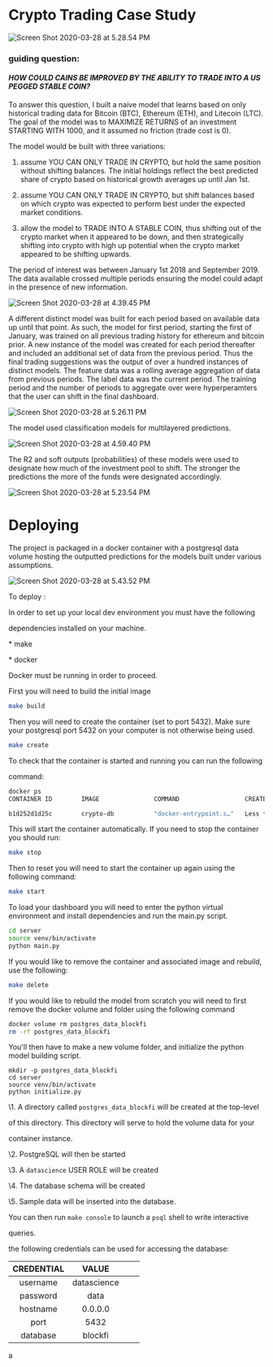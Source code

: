 # Crypto Trading Case Study

![Screen Shot 2020-03-28 at 5.28.54 PM](readmeimgs/dashboard_image.png)

### guiding question: 

#### *HOW COULD CAINS BE IMPROVED BY THE ABILITY TO TRADE INTO A US PEGGED STABLE COIN?*

To answer this question, I built a naive model that learns based on only historical trading data for Bitcoin (BTC), Ethereum (ETH), and Litecoin (LTC). The goal of the model was to MAXIMIZE RETURNS of an investment STARTING WITH 1000, and it assumed no friction (trade cost is 0). 

The model would be built with three variations: 

1) assume YOU CAN ONLY TRADE IN CRYPTO, but hold the same position without shifting balances. The initial holdings reflect the best predicted share of crypto based on historical growth averages up until Jan 1st. 

2) assume YOU CAN ONLY TRADE IN CRYPTO, but shift balances based on which crypto was expected to perform best under the expected market conditions. 

3) allow the model to TRADE INTO A STABLE COIN, thus shifting out of the crypto market when it appeared to be down, and then strategically shifting into crypto with high up potential when the crypto market appeared to be shifting upwards. 

The period of interest was between January 1st 2018 and September 2019. The data available crossed multiple periods ensuring the model could adapt in the presence of new information.  

![Screen Shot 2020-03-28 at 4.39.45 PM](readmeimgs/crypto_data_overview.png)


A different distinct model was built for each period based on available data up until that point. As such, the model for first period, starting the first of January, was trained on all previous trading history for ethereum and bitcoin prior. A new instance of the model was created for each period thereafter and included an additional set of data from the previous period. Thus the final trading suggestions was the output of over a hundred instances of distinct models. The feature data was a rolling average aggregation of data from previous periods. The label data was the current period. The training period and the number of periods to aggregate over were hyperperamters that the user can shift in the final dashboard.  

![Screen Shot 2020-03-28 at 5.26.11 PM](readmeimgs/model_structure.png)

The model used classification models for multilayered predictions. 

![Screen Shot 2020-03-28 at 4.59.40 PM](readmeimgs/decision_framework.png)

The R2 and soft outputs (probabilities) of these models were used to designate how much of the investment pool to shift. The stronger the predictions the more of the funds were designated accordingly. 

![Screen Shot 2020-03-28 at 5.23.54 PM](readmeimgs/balance_comparison.png)



# Deploying

The project is packaged in a docker container with a postgresql data volume hosting the outputted predictions for the models built under various assumptions. 

![Screen Shot 2020-03-28 at 5.43.52 PM](readmeimgs/architecture.png)

To deploy :

In order to set up your local dev environment you must have the following

dependencies installed on your machine.

\* make

\* docker

Docker must be running in order to proceed.

First you will need to build the initial image

```bash
make build
```

Then you will need to create the container (set to port 5432). Make sure your postgresql port 5432 on your computer is not otherwise being used. 

```bash
make create
```

To check that the container is started and running you can run the following

command:

```bash
docker ps
CONTAINER ID        IMAGE               COMMAND                  CREATED                  STATUS                  PORTS                    NAMES

b1d252d1d25c        crypto-db           "docker-entrypoint.s…"   Less than a second ago   Up Less than a second   0.0.0.0:5432->5432/tcp   crypto-db
```

This will start the container automatically. If you need to stop the container you should run:

```bash
make stop
```

Then to reset you will need to start the container up again using the following command:

```bash
make start
```

To load your dashboard you will need to enter the python virtual environment and install dependencies and run the main.py script.

```bash
cd server
source venv/bin/activate
python main.py
```

If you would like to remove the container and associated image and rebuild, use the following:

```bash
make delete
```

If you would like to rebuild the model from scratch you will need to first remove the docker volume and folder using the following command

```bash
docker volume rm postgres_data_blockfi
rm -rf postgres_data_blockfi
```

You'll then have to make a new volume folder, and initialize the python model building script. 

```
mkdir -p postgres_data_blockfi
cd server
source venv/bin/activate
python initialize.py
```

\1. A directory called `postgres_data_blockfi` will be created at the top-level

of this directory. This directory will serve to hold the volume data for your

container instance.

\2. PostgreSQL will then be started

\3. A `datascience` USER ROLE will be created

\4. The database schema will be created

\5. Sample data will be inserted into the database.

You can then run `make console` to launch a `psql` shell to write interactive

queries. 

the following credentials can be used for accessing the database:

|      CREDENTIAL    |      VALUE      |   |   |
|:------------------:|:-------------:|---|---|
|        username       |     datascience           |   |   |
|        password            |    data            |   |   |
|      hostname      |      0.0.0.0          |   |   |
|     port    |          5432      |   |   |
| database |         blockfi       |   |   |
a

